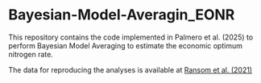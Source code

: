 # Bayesian-Model-Averagin_EONR
This repository contains the code implemented in Palmero et al. (2025) to perform Bayesian Model Averaging to estimate the economic optimum nitrogen rate.

The data for reproducing the analyses is available at [Ransom et al. (2021)](https://acsess.onlinelibrary.wiley.com/doi/full/10.1002/agj2.20812)


